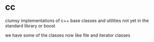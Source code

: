 # cc
clumsy implementations of c++ base classes and utilities not yet in the standard library or boost

we have some of the classes now like file and iterator classes

